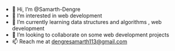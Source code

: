 - 👋 Hi, I’m @Samarth-Dengre
- 👀 I’m interested in web development
- 🌱 I’m currently learning data structures and algorithms , web development
- 💞️ I’m looking to collaborate on some web development projects
- 📫 Reach me at dengresamarth113@gmail.com 

<!---
Samarth-Dengre/Samarth-Dengre is a ✨ special ✨ repository because its `README.md` (this file) appears on your GitHub profile.
You can click the Preview link to take a look at your changes.
--->
